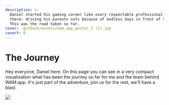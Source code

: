 ```yaml
---
description: >-
  Daniel started his gaming career like every respectable professional out
  there: driving his parents nuts because of endless days in front of the pc.
  This was the road taken so far.
cover: .gitbook/assets/wam_app_poster_3 (1).jpg
coverY: 0
---
```


# The Journey

Hey everyone, Daniel here. On this page you can see in a very compact visualisation what has been the journey so far for me and the team behind WAM.app. It's just part of the adventure, join us for the rest, we'll have a blast.

![](<.gitbook/assets/wam\_roadmap (2).jpg>)
